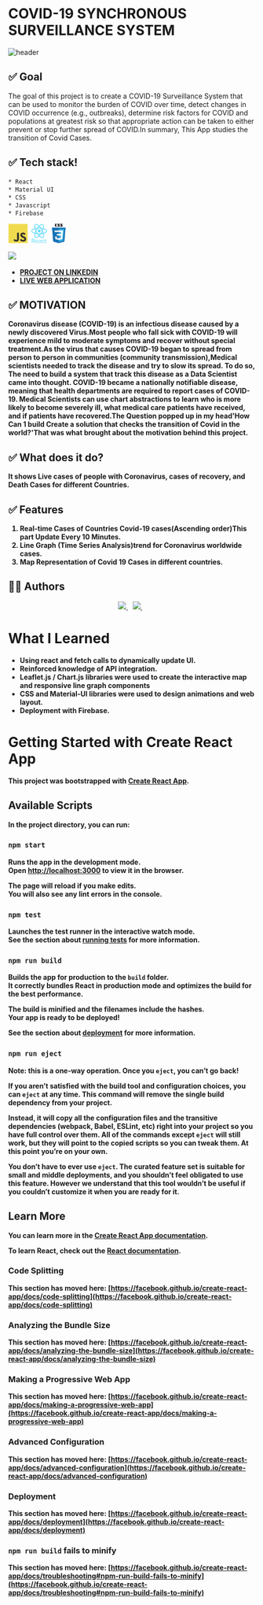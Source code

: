 
# COVID-19 SYNCHRONOUS SURVEILLANCE SYSTEM


![header](https://capsule-render.vercel.app/api?type=wave&color=gradient&height=300&section=header&text=COVID-Surveillance%20System&fontSize=60)

## ✅ Goal
The goal of this project is to create a COVID-19 Surveillance System that can be used to monitor the burden of  COVID over time, detect changes in COVID occurrence (e.g., outbreaks), determine risk factors for COVID and populations at greatest risk so that appropriate action can be taken to either prevent or stop further spread of COVID.In summary, This App studies the transition of Covid Cases.
## ✅ Tech stack!
	* React
    * Material UI
    * CSS
    * Javascript
    * Firebase
    
<b><code><img height="40" src="https://raw.githubusercontent.com/devicons/devicon/master/icons/javascript/javascript-original.svg" title="javascript"></code> <code><img height="40" src="https://raw.githubusercontent.com/devicons/devicon/master/icons/react/react-original-wordmark.svg" title="react"></code><code><img height="40" src="https://raw.githubusercontent.com/devicons/devicon/master/icons/css3/css3-original-wordmark.svg" title="css3"></code><b>
	



![](https://github.com/Gift-Ojeabulu/Covid-19-tracker/blob/main/React%20App_Covid-19-tracker.gif)

* [PROJECT ON LINKEDIN](https://www.linkedin.com/posts/gift-ojabu_covid19awareness-webappdevelopment-datascience-activity-6762296972004073473-cz47)
* [LIVE WEB APPLICATION](https://covid-world-tracker.web.app/)

## ✅ MOTIVATION
Coronavirus disease (COVID-19) is an infectious disease caused by a newly discovered Virus.Most people who fall sick with COVID-19 will experience mild to moderate symptoms and recover without special treatment.As the virus that causes COVID-19 began to spread from person to person in communities (community transmission),Medical scientists needed to track the disease and try to slow its spread. To do so, The need to build a system that track this disease as a Data Scientist came into thought.  COVID-19 became a nationally notifiable disease, meaning that health departments are required to report cases of COVID-19. Medical Scientists can use chart abstractions to learn who is more likely to become severely ill, what medical care patients have received, and if patients have recovered.The Question popped up in my head'How Can 1 build Create a solution that checks the transition of Covid in the world?'That was what brought about the motivation behind this project.


## ✅ What does it do? 
It shows Live cases of people with Coronavirus, cases of recovery, and Death Cases for different Countries.


## ✅ Features
1. Real-time Cases of Countries Covid-19 cases(Ascending order)This part Update Every 10 Minutes.
2. Line Graph (Time Series Analysis)trend for Coronavirus worldwide cases.
3. Map Representation of Covid 19 Cases in different countries.



## 🙋‍♀️ Authors

<p align='center'>
<a href="mailto:giftoscart@gmail.com">
  <img src="https://img.shields.io/badge/email-%23D14836.svg?&style=for-the-badge&logo=gmail&logoColor=white" />
</a>&nbsp;&nbsp;
  <a href="https://www.linkedin.com/posts/gift-ojabu_covid19awareness-webappdevelopment-datascience-activity-6762296972004073473-cz47">
  <img src="https://img.shields.io/badge/linkedin-%230077B5.svg?&style=for-the-badge&logo=linkedin&logoColor=white" />
</a>&nbsp;&nbsp;


# What I Learned
<ul>
    <li> Using react and fetch calls to dynamically update UI.</li>
    <li> Reinforced knowledge of API integration. </li>
    <li> Leaflet.js / Chart.js libraries were used to create the interactive map and  
    responsive line graph components </li>
    <li> CSS and Material-UI libraries were used to design animations and web layout. </li>
    <li> Deployment with Firebase. </li>
</ul>




# Getting Started with Create React App

This project was bootstrapped with [Create React App](https://github.com/facebook/create-react-app).

## Available Scripts

In the project directory, you can run:

### `npm start`

Runs the app in the development mode.\
Open [http://localhost:3000](http://localhost:3000) to view it in the browser.

The page will reload if you make edits.\
You will also see any lint errors in the console.

### `npm test`

Launches the test runner in the interactive watch mode.\
See the section about [running tests](https://facebook.github.io/create-react-app/docs/running-tests) for more information.

### `npm run build`

Builds the app for production to the `build` folder.\
It correctly bundles React in production mode and optimizes the build for the best performance.

The build is minified and the filenames include the hashes.\
Your app is ready to be deployed!

See the section about [deployment](https://facebook.github.io/create-react-app/docs/deployment) for more information.

### `npm run eject`

**Note: this is a one-way operation. Once you `eject`, you can’t go back!**

If you aren’t satisfied with the build tool and configuration choices, you can `eject` at any time. This command will remove the single build dependency from your project.

Instead, it will copy all the configuration files and the transitive dependencies (webpack, Babel, ESLint, etc) right into your project so you have full control over them. All of the commands except `eject` will still work, but they will point to the copied scripts so you can tweak them. At this point you’re on your own.

You don’t have to ever use `eject`. The curated feature set is suitable for small and middle deployments, and you shouldn’t feel obligated to use this feature. However we understand that this tool wouldn’t be useful if you couldn’t customize it when you are ready for it.

## Learn More

You can learn more in the [Create React App documentation](https://facebook.github.io/create-react-app/docs/getting-started).

To learn React, check out the [React documentation](https://reactjs.org/).

### Code Splitting

This section has moved here: [https://facebook.github.io/create-react-app/docs/code-splitting](https://facebook.github.io/create-react-app/docs/code-splitting)

### Analyzing the Bundle Size

This section has moved here: [https://facebook.github.io/create-react-app/docs/analyzing-the-bundle-size](https://facebook.github.io/create-react-app/docs/analyzing-the-bundle-size)

### Making a Progressive Web App

This section has moved here: [https://facebook.github.io/create-react-app/docs/making-a-progressive-web-app](https://facebook.github.io/create-react-app/docs/making-a-progressive-web-app)

### Advanced Configuration

This section has moved here: [https://facebook.github.io/create-react-app/docs/advanced-configuration](https://facebook.github.io/create-react-app/docs/advanced-configuration)

### Deployment

This section has moved here: [https://facebook.github.io/create-react-app/docs/deployment](https://facebook.github.io/create-react-app/docs/deployment)

### `npm run build` fails to minify

This section has moved here: [https://facebook.github.io/create-react-app/docs/troubleshooting#npm-run-build-fails-to-minify](https://facebook.github.io/create-react-app/docs/troubleshooting#npm-run-build-fails-to-minify)
